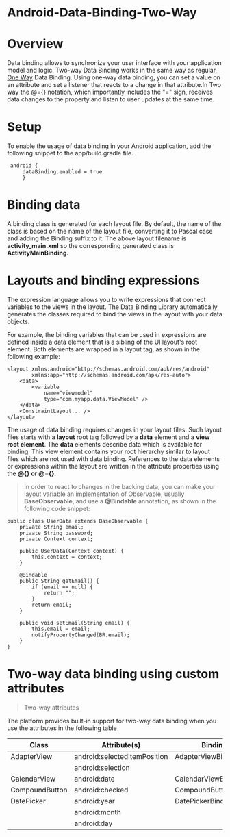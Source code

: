 # Android-Data-Binding-Two-Way 

# Overview
Data binding allows to synchronize your user interface with your application model and logic. Two-way Data Binding works in the same way as regular, [One Way](https://github.com/umesh151988/Android-Data-Binding/blob/master/README.md) Data Binding. Using one-way data binding, you can set a value on an attribute and set a listener that reacts to a change in that attribute.In Two way the @={} notation, which importantly includes the "=" sign, receives data changes to the property and listen to user updates at the same time.

# Setup
To enable the usage of data binding in your Android application, add the following snippet to the app/build.gradle file.

```
 android {
     dataBinding.enabled = true
     }
```

# Binding data

A binding class is generated for each layout file. By default, the name of the class is based on the name of the layout file, converting it to Pascal case and adding the Binding suffix to it. The above layout filename is **activity_main.xml** so the corresponding generated class is **ActivityMainBinding**.

# Layouts and binding expressions

The expression language allows you to write expressions that connect variables to the views in the layout. The Data Binding Library automatically  generates the classes required to bind the views in the layout with your data objects.

For example, the binding variables that can be used in expressions are defined inside a data element that is a sibling of the UI layout's root element. Both elements are wrapped in a layout tag, as shown in the following example:

```
<layout xmlns:android="http://schemas.android.com/apk/res/android"
        xmlns:app="http://schemas.android.com/apk/res-auto">
    <data>
        <variable
            name="viewmodel"
            type="com.myapp.data.ViewModel" />
    </data>
    <ConstraintLayout... /> 
</layout>
```
The usage of data binding requires changes in your layout files. Such layout files starts with a **layout** root tag followed by a **data** element and a **view root element**. The **data** elements describe data which is available for binding. This view element contains your root hierarchy similar to layout files which are not used with data binding. References to the data elements or expressions within the layout are written in the attribute properties using the **@{} or @={}**.

> In order to react to changes in the backing data, you can make your layout variable an implementation of Observable, usually **BaseObservable**, and use a **@Bindable** annotation, as shown in the following code snippet:

```
public class UserData extends BaseObservable {
    private String email;
    private String password;
    private Context context;

    public UserData(Context context) {
        this.context = context;
    }

    @Bindable
    public String getEmail() {
        if (email == null) {
            return "";
        }
        return email;
    }

    public void setEmail(String email) {
        this.email = email;
        notifyPropertyChanged(BR.email);
    }
}
```
# Two-way data binding using custom attributes

>Two-way attributes

The platform provides built-in support for two-way data binding when you use the attributes in the following table

| Class 	| Attribute(s) 	| Binding adapter |
| --- | --- | --- |
| AdapterView | 	android:selectedItemPosition | AdapterViewBindingAdapter |
                | 	 android:selection 	| 	
| CalendarView 	| android:date 	| CalendarViewBindingAdapter | 
| CompoundButton 	| android:checked 	| CompoundButtonBindingAdapter | 
| DatePicker | 	android:year  	| 	DatePickerBindingAdapter 	| 
                | 	android:month | 	
              | 	  android:day | 	
























